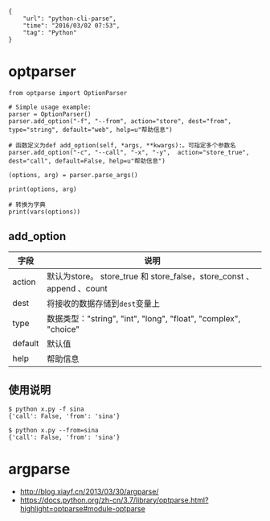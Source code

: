 ```
{
    "url": "python-cli-parse",
    "time": "2016/03/02 07:53",
    "tag": "Python"
}
```

# optparser

```
from optparse import OptionParser

# Simple usage example:
parser = OptionParser()
parser.add_option("-f", "--from", action="store", dest="from", type="string", default="web", help=u"帮助信息")

# 函数定义为def add_option(self, *args, **kwargs):。可指定多个参数名
parser.add_option("-c", "--call", "-x", "-y",  action="store_true", dest="call", default=False, help=u"帮助信息")

(options, arg) = parser.parse_args()

print(options, arg)

# 转换为字典
print(vars(options))
```

## add_option

字段|说明
---|---
action|默认为store。 store_true 和 store_false，store_const 、append 、count 
dest|将接收的数据存储到`dest`变量上
type|数据类型："string", "int", "long", "float", "complex", "choice"
default|默认值
help|帮助信息

## 使用说明

```
$ python x.py -f sina
{'call': False, 'from': 'sina'}

$ python x.py --from=sina
{'call': False, 'from': 'sina'}
```

# argparse

- http://blog.xiayf.cn/2013/03/30/argparse/
- https://docs.python.org/zh-cn/3.7/library/optparse.html?highlight=optparse#module-optparse
